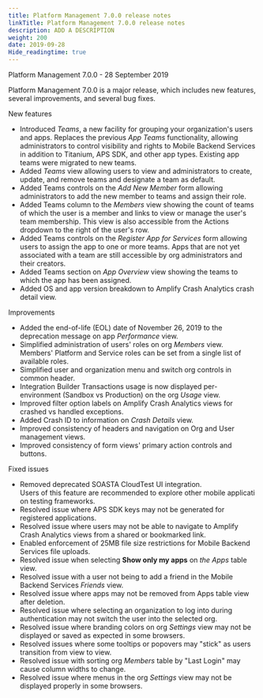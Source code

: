 ```yaml
---
title: Platform Management 7.0.0 release notes
linkTitle: Platform Management 7.0.0 release notes
description: ADD A DESCRIPTION
weight: 200
date: 2019-09-28
Hide_readingtime: true
---
```


Platform Management 7.0.0 - 28 September 2019

Platform Management 7.0.0 is a major release, which includes new features, several improvements, and several bug fixes.

New features

* Introduced _Teams_, a new facility for grouping your organization's users and apps. Replaces the previous _App Teams_ functionality, allowing administrators to control visibility and rights to Mobile Backend Services in addition to Titanium, APS SDK, and other app types. Existing app teams were migrated to new teams.
* Added _Teams_ view allowing users to view and administrators to create, update, and remove teams and designate a team as default.
* Added Teams controls on the _Add New Member_ form allowing administrators to add the new member to teams and assign their role.
* Added Teams column to the _Members_ view showing the count of teams of which the user is a member and links to view or manage the user's team membership. This view is also accessible from the Actions dropdown to the right of the user's row.
* Added Teams controls on the _Register App for Services_ form allowing users to assign the app to one or more teams. Apps that are not yet associated with a team are still accessible by org administrators and their creators.
* Added Teams section on _App Overview_ view showing the teams to which the app has been assigned.
* Added OS and app version breakdown to Amplify Crash Analytics crash detail view.

Improvements

* Added the end-of-life (EOL) date of November 26, 2019 to the deprecation message on app _Performance_ view.
* Simplified administration of users' roles on org _Members_ view. Members' Platform and Service roles can be set from a single list of available roles.
* Simplified user and organization menu and switch org controls in common header.
* Integration Builder Transactions usage is now displayed per-environment (Sandbox vs Production) on the org _Usage_ view.
* Improved filter option labels on Amplify Crash Analytics views for crashed vs handled exceptions.
* Added Crash ID to information on _Crash Details_ view.
* Improved consistency of headers and navigation on Org and User management views.
* Improved consistency of form views' primary action controls and buttons.

Fixed issues

* Removed deprecated SOASTA CloudTest UI integration. Users of this feature are recommended to explore other mobile application testing frameworks.
* Resolved issue where APS SDK keys may not be generated for registered applications.
* Resolved issue where users may not be able to navigate to Amplify Crash Analytics views from a shared or bookmarked link.
* Enabled enforcement of 25MB file size restrictions for Mobile Backend Services file uploads.
* Resolved issue when selecting **Show only my apps** on _the Apps_ table view.
* Resolved issue with a user not being to add a friend in the Mobile Backend Services _Friends_ view.
* Resolved issue where apps may not be removed from Apps table view after deletion.
* Resolved issue where selecting an organization to log into during authentication may not switch the user into the selected org.
* Resolved issue where branding colors on org _Settings_ view may not be displayed or saved as expected in some browsers.
* Resolved issues where some tooltips or popovers may "stick" as users transition from view to view.
* Resolved issue with sorting org _Members_ table by "Last Login" may cause column widths to change.
* Resolved issue where menus in the org _Settings_ view may not be displayed properly in some browsers.
